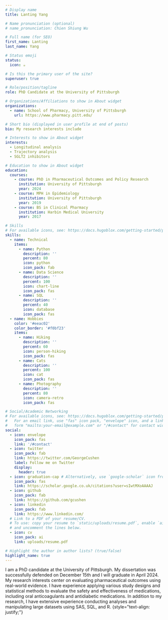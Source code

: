 ```yaml
---
# Display name
title: Lanting Yang

# Name pronunciation (optional)
# name_pronunciation: Chien Shiung Wu

# Full name (for SEO)
first_name: Lanting 
last_name: Yang

# Status emoji
status: 
  icon: ☕️

# Is this the primary user of the site?
superuser: true

# Role/position/tagline
role: PhD Candidate at the University of Pittsburgh

# Organizations/Affiliations to show in About widget
organizations:
  - name: School of Pharmacy, University of Pittsburgh
    url: https://www.pharmacy.pitt.edu/

# Short bio (displayed in user profile at end of posts)
bio: My research interests include 

# Interests to show in About widget
interests:
  - Longitudinal analysis 
  - Trajectory analysis
  - SGLT2 inhibitors 

# Education to show in About widget
education:
  courses:
    - course: PhD in Pharmaceutical Outcomes and Policy Research
      institution: University of Pittsburgh
      year: 2024
    - course: MPH in Epidemiology
      institution: University of Pittsburgh
      year: 2019
    - course: BS in Clinical Pharmacy
      institution: Harbin Medical University
      year: 2017

# Skills
# For available icons, see: https://docs.hugoblox.com/getting-started/page-builder/#icons
skills:
  - name: Technical
    items:
      - name: Python
        description: ''
        percent: 80
        icon: python
        icon_pack: fab
      - name: Data Science
        description: ''
        percent: 100
        icon: chart-line
        icon_pack: fas
      - name: SQL
        description: ''
        percent: 40
        icon: database
        icon_pack: fas
  - name: Hobbies
    color: '#eeac02'
    color_border: '#f0bf23'
    items:
      - name: Hiking
        description: ''
        percent: 60
        icon: person-hiking
        icon_pack: fas
      - name: Cats
        description: ''
        percent: 100
        icon: cat
        icon_pack: fas
      - name: Photography
        description: ''
        percent: 80
        icon: camera-retro
        icon_pack: fas

# Social/Academic Networking
# For available icons, see: https://docs.hugoblox.com/getting-started/page-builder/#icons
#   For an email link, use "fas" icon pack, "envelope" icon, and a link in the
#   form "mailto:your-email@example.com" or "/#contact" for contact widget.
social:
  - icon: envelope
    icon_pack: fas
    link: '/#contact'
  - icon: twitter
    icon_pack: fab
    link: https://twitter.com/GeorgeCushen
    label: Follow me on Twitter
    display:
      header: true
  - icon: graduation-cap # Alternatively, use `google-scholar` icon from `ai` icon pack
    icon_pack: fas
    link: https://scholar.google.co.uk/citations?user=sIwtMXoAAAAJ
  - icon: github
    icon_pack: fab
    link: https://github.com/gcushen
  - icon: linkedin
    icon_pack: fab
    link: https://www.linkedin.com/
  # Link to a PDF of your resume/CV.
  # To use: copy your resume to `static/uploads/resume.pdf`, enable `ai` icons in `params.yaml`,
  # and uncomment the lines below.
  - icon: cv
    icon_pack: ai
    link: uploads/resume.pdf

# Highlight the author in author lists? (true/false)
highlight_name: true
---
```

I am a PhD candidate at the University of Pittsburgh. My dissertation was successfully defended on December 15th and I will graduate in April 2024. My research interests center on evaluating pharmaceutical outcomes using real-world evidence. I have experience applying various study designs and statistical methods to evaluate the safety and effectiveness of medications, including oral anticoagulants and antidiabetic medications. In addition to my research, I have extensive experience conducting analyses and manipulating large datasets using SAS, SQL, and R.
{style="text-align: justify;"}
